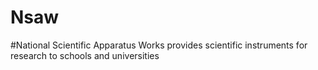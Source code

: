 # Nsaw

#National Scientific Apparatus Works provides scientific instruments for research to schools and universities
